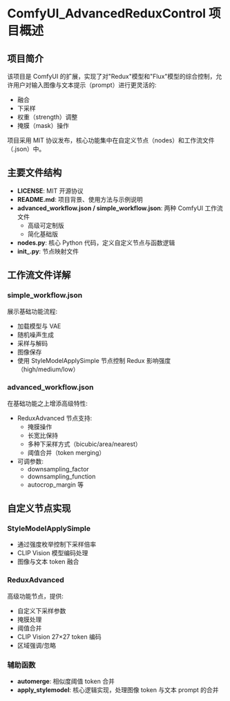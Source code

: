# ComfyUI_AdvancedReduxControl 项目概述

## 项目简介
该项目是 ComfyUI 的扩展，实现了对"Redux"模型和"Flux"模型的综合控制，允许用户对输入图像与文本提示（prompt）进行更灵活的:
- 融合
- 下采样
- 权重（strength）调整 
- 掩膜（mask）操作

项目采用 MIT 协议发布，核心功能集中在自定义节点（nodes）和工作流文件（.json）中。

## 主要文件结构
- **LICENSE**: MIT 开源协议
- **README.md**: 项目背景、使用方法与示例说明
- **advanced_workflow.json / simple_workflow.json**: 两种 ComfyUI 工作流文件
  - 高级可定制版
  - 简化基础版
- **nodes.py**: 核心 Python 代码，定义自定义节点与函数逻辑
- **init_.py**: 节点映射文件

## 工作流文件详解

### simple_workflow.json
展示基础功能流程:
- 加载模型与 VAE
- 随机噪声生成
- 采样与解码
- 图像保存
- 使用 StyleModelApplySimple 节点控制 Redux 影响强度（high/medium/low）

### advanced_workflow.json
在基础功能之上增添高级特性:
- ReduxAdvanced 节点支持:
  - 掩膜操作
  - 长宽比保持
  - 多种下采样方式（bicubic/area/nearest）
  - 阈值合并（token merging）
- 可调参数:
  - downsampling_factor
  - downsampling_function
  - autocrop_margin 等

## 自定义节点实现

### StyleModelApplySimple
- 通过强度枚举控制下采样倍率
- CLIP Vision 模型编码处理
- 图像与文本 token 融合

### ReduxAdvanced
高级功能节点，提供:
- 自定义下采样参数
- 掩膜处理
- 阈值合并
- CLIP Vision 27×27 token 编码
- 区域强调/忽略

### 辅助函数
- **automerge**: 相似度阈值 token 合并
- **apply_stylemodel**: 核心逻辑实现，处理图像 token 与文本 prompt 的合并